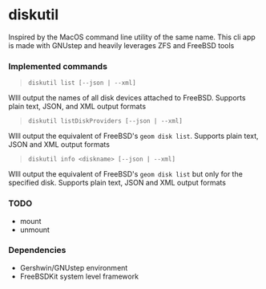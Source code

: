 # diskutil

Inspired by the MacOS command line utility of the same name. This cli app is made with GNUstep and heavily leverages ZFS and FreeBSD tools


### Implemented commands

> `diskutil list [--json | --xml]` 

WIll output the names of all disk devices attached to FreeBSD. Supports plain text, JSON, and XML output formats

> `diskutil listDiskProviders [--json | --xml]` 

WIll output the equivalent of FreeBSD's `geom disk list`. Supports plain text, JSON and XML output formats

> `diskutil info <diskname> [--json | --xml]` 

WIll output the equivalent of FreeBSD's `geom disk list` but only for the specified disk. Supports plain text, JSON and XML output formats


### TODO

- mount
- unmount


### Dependencies

- Gershwin/GNUstep environment
- FreeBSDKit system level framework
